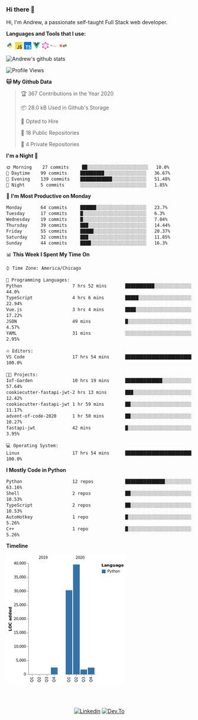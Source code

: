 ### Hi there 👋

Hi, I'm Andrew, a passionate self-taught Full Stack web developer.

**Languages and Tools that I use:**  

<code><img height="20" src="https://raw.githubusercontent.com/github/explore/80688e429a7d4ef2fca1e82350fe8e3517d3494d/topics/python/python.png"></code>
<code><img height="20" src="https://raw.githubusercontent.com/github/explore/80688e429a7d4ef2fca1e82350fe8e3517d3494d/topics/javascript/javascript.png"></code>
<code><img height="20" src="https://raw.githubusercontent.com/github/explore/80688e429a7d4ef2fca1e82350fe8e3517d3494d/topics/typescript/typescript.png"></code>
<code><img height="20" src="https://raw.githubusercontent.com/github/explore/80688e429a7d4ef2fca1e82350fe8e3517d3494d/topics/vue/vue.png"></code>
<code><img height="20" src="https://raw.githubusercontent.com/github/explore/5c058a388828bb5fde0bcafd4bc867b5bb3f26f3/topics/graphql/graphql.png"></code>
<code><img height="20" src="https://raw.githubusercontent.com/github/explore/80688e429a7d4ef2fca1e82350fe8e3517d3494d/topics/mongodb/mongodb.png"></code>
<code><img height="20" src="https://raw.githubusercontent.com/github/explore/80688e429a7d4ef2fca1e82350fe8e3517d3494d/topics/git/git.png"></code>

![Andrew's github stats](https://github-readme-stats.vercel.app/api?username=andrewguest&show_icons=true&theme=vue-dark)

<!--START_SECTION:waka-->
![Profile Views](http://img.shields.io/badge/Profile%20Views-0-blue)

**🐱 My Github Data** 

> 🏆 367 Contributions in the Year 2020
 > 
> 📦 28.0 kB Used in Github's Storage 
 > 
> 💼 Opted to Hire
 > 
> 📜 18 Public Repositories 
 > 
> 🔑 4 Private Repositories  
 > 
**I'm a Night 🦉** 

```text
🌞 Morning    27 commits     ██░░░░░░░░░░░░░░░░░░░░░░░   10.0% 
🌆 Daytime    99 commits     █████████░░░░░░░░░░░░░░░░   36.67% 
🌃 Evening    139 commits    ████████████░░░░░░░░░░░░░   51.48% 
🌙 Night      5 commits      ░░░░░░░░░░░░░░░░░░░░░░░░░   1.85%

```
📅 **I'm Most Productive on Monday** 

```text
Monday       64 commits     ██████░░░░░░░░░░░░░░░░░░░   23.7% 
Tuesday      17 commits     █░░░░░░░░░░░░░░░░░░░░░░░░   6.3% 
Wednesday    19 commits     █░░░░░░░░░░░░░░░░░░░░░░░░   7.04% 
Thursday     39 commits     ███░░░░░░░░░░░░░░░░░░░░░░   14.44% 
Friday       55 commits     █████░░░░░░░░░░░░░░░░░░░░   20.37% 
Saturday     32 commits     ███░░░░░░░░░░░░░░░░░░░░░░   11.85% 
Sunday       44 commits     ████░░░░░░░░░░░░░░░░░░░░░   16.3%

```


📊 **This Week I Spent My Time On** 

```text
⌚︎ Time Zone: America/Chicago

💬 Programming Languages: 
Python                   7 hrs 52 mins       ███████████░░░░░░░░░░░░░░   44.0% 
TypeScript               4 hrs 6 mins        █████░░░░░░░░░░░░░░░░░░░░   22.94% 
Vue.js                   3 hrs 4 mins        ████░░░░░░░░░░░░░░░░░░░░░   17.22% 
JSON                     49 mins             █░░░░░░░░░░░░░░░░░░░░░░░░   4.57% 
YAML                     31 mins             ░░░░░░░░░░░░░░░░░░░░░░░░░   2.95%

🔥 Editors: 
VS Code                  17 hrs 54 mins      █████████████████████████   100.0%

🐱‍💻 Projects: 
IoT-Garden               10 hrs 19 mins      ██████████████░░░░░░░░░░░   57.64% 
cookiecutter-fastapi-jwt-2 hrs 13 mins       ███░░░░░░░░░░░░░░░░░░░░░░   12.42% 
cookiecutter-fastapi-jwt 1 hr 59 mins        ██░░░░░░░░░░░░░░░░░░░░░░░   11.17% 
advent-of-code-2020      1 hr 50 mins        ██░░░░░░░░░░░░░░░░░░░░░░░   10.27% 
fastapi-jwt              42 mins             █░░░░░░░░░░░░░░░░░░░░░░░░   3.95%

💻 Operating System: 
Linux                    17 hrs 54 mins      █████████████████████████   100.0%

```

**I Mostly Code in Python** 

```text
Python                   12 repos            ███████████████░░░░░░░░░░   63.16% 
Shell                    2 repos             ██░░░░░░░░░░░░░░░░░░░░░░░   10.53% 
TypeScript               2 repos             ██░░░░░░░░░░░░░░░░░░░░░░░   10.53% 
AutoHotkey               1 repo              █░░░░░░░░░░░░░░░░░░░░░░░░   5.26% 
C++                      1 repo              █░░░░░░░░░░░░░░░░░░░░░░░░   5.26%

```


**Timeline**

![Chart not found](https://raw.githubusercontent.com/andrewguest/andrewguest/master/charts/bar_graph.png) 


<!--END_SECTION:waka-->

<br><br>
<p align="center">
   <a href="https://www.linkedin.com/in/andrew-guest-a891759a" target="_blank"><img src="https://img.shields.io/badge/LinkedIn-0077B5?style=for-the-badge&logo=linkedin&logoColor=white" alt="Linkedin"></a>
  <a href="https://dev.to/aguest" target="_blank"><img src="https://img.shields.io/badge/Dev.to-0A0A0A?style=for-the-badge&logo=dev%2Eto&logoColor=white" alt="Dev.To"></a>
</p>
